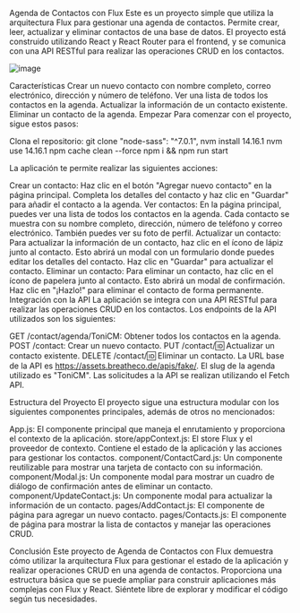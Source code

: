 Agenda de Contactos con Flux
Este es un proyecto simple que utiliza la arquitectura Flux para gestionar una agenda de contactos. Permite crear, leer, actualizar y eliminar contactos de una base de datos. El proyecto está construido utilizando React y React Router para el frontend, y se comunica con una API RESTful para realizar las operaciones CRUD en los contactos.


![image](https://github.com/Toni369-vs/exercise-contact-list-context/assets/125910370/8880c481-d15d-4a51-9312-4c399b561aff)


Características
Crear un nuevo contacto con nombre completo, correo electrónico, dirección y número de teléfono.
Ver una lista de todos los contactos en la agenda.
Actualizar la información de un contacto existente.
Eliminar un contacto de la agenda.
Empezar
Para comenzar con el proyecto, sigue estos pasos:

Clona el repositorio: git clone <repository-url>
"node-sass": "^7.0.1",
nvm install 14.16.1
nvm use 14.16.1
npm cache clean --force
npm i && npm run start

La aplicación te permite realizar las siguientes acciones:

Crear un contacto: Haz clic en el botón "Agregar nuevo contacto" en la página principal. Completa los detalles del contacto y haz clic en "Guardar" para añadir el contacto a la agenda.
Ver contactos: En la página principal, puedes ver una lista de todos los contactos en la agenda. Cada contacto se muestra con su nombre completo, dirección, número de teléfono y correo electrónico. También puedes ver su foto de perfil.
Actualizar un contacto: Para actualizar la información de un contacto, haz clic en el ícono de lápiz junto al contacto. Esto abrirá un modal con un formulario donde puedes editar los detalles del contacto. Haz clic en "Guardar" para actualizar el contacto.
Eliminar un contacto: Para eliminar un contacto, haz clic en el ícono de papelera junto al contacto. Esto abrirá un modal de confirmación. Haz clic en "¡Hazlo!" para eliminar el contacto de forma permanente.
Integración con la API
La aplicación se integra con una API RESTful para realizar las operaciones CRUD en los contactos. Los endpoints de la API utilizados son los siguientes:

GET /contact/agenda/ToniCM: Obtener todos los contactos en la agenda.
POST /contact: Crear un nuevo contacto.
PUT /contact/:id: Actualizar un contacto existente.
DELETE /contact/:id: Eliminar un contacto.
La URL base de la API es https://assets.breatheco.de/apis/fake/. El slug de la agenda utilizado es "ToniCM". Las solicitudes a la API se realizan utilizando el Fetch API.

Estructura del Proyecto
El proyecto sigue una estructura modular con los siguientes componentes principales, además de otros no mencionados:

App.js: El componente principal que maneja el enrutamiento y proporciona el contexto de la aplicación.
store/appContext.js: El store Flux y el proveedor de contexto. Contiene el estado de la aplicación y las acciones para gestionar los contactos.
component/ContactCard.js: Un componente reutilizable para mostrar una tarjeta de contacto con su información.
component/Modal.js: Un componente modal para mostrar un cuadro de diálogo de confirmación antes de eliminar un contacto.
component/UpdateContact.js: Un componente modal para actualizar la información de un contacto.
pages/AddContact.js: El componente de página para agregar un nuevo contacto.
pages/Contacts.js: El componente de página para mostrar la lista de contactos y manejar las operaciones CRUD.


Conclusión
Este proyecto de Agenda de Contactos con Flux demuestra cómo utilizar la arquitectura Flux para gestionar el estado de la aplicación y realizar operaciones CRUD en una agenda de contactos. Proporciona una estructura básica que se puede ampliar para construir aplicaciones más complejas con Flux y React. Siéntete libre de explorar y modificar el código según tus necesidades.




